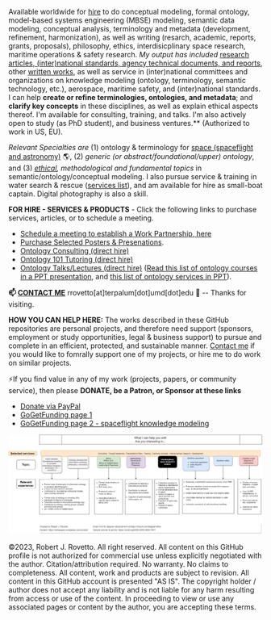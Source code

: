 Available worldwide for [hire](https://tinyurl.com/yas7trzy) to do conceptual modeling, formal ontology, model-based systems engineering (MBSE) modeling, semantic data modeling, conceptual analysis, terminology and metadata (development, refinement, harmonization), as well as writing (resarch, academic, reports, grants, proposals), philosophy, ethics, interdisicplinary space research, maritime operations & safety research. *My output has included* [research articles, (inter)national standards, agency technical documents, and reports](https://orcid.org/0000-0003-3835-7817), other [written works](https://github.com/rrovetto/rrovetto/blob/main/written-works-list.md), as well as service in (inter)national committees and organizations on knowledge modeling (ontology, terminology, semantic technology, etc.), aerospace, maritime safety, and (inter)national standards. I can help **create or refine terminologies, ontologies, and metadata**; and  **clarify key concepts** in these disciplines, as well as explain ethical aspects thereof. I'm available for consulting, training, and talks. I'm also actively open to study (as PhD student), and business ventures.** (Authorized to work in US, EU). 

_Relevant Specialties are_ (1) ontology & terminology for [space (spaceflight and astronomy)](https://ontospace.wordpress.com) :earth_americas:, (2)  _generic (or abstract/foundational/upper) ontology_, and (3) _[ethical](https://github.com/rrovetto/Ethical-Ontology-Development), methodological and fundamental topics_ in semantic/ontology/conceptual modeling. I also pursue service & training in water search & rescue ([services list](https://tinyurl.com/yck8ah85)), and am available for hire as small-boat captain. Digital photography is also a skill. 

**FOR HIRE - SERVICES & PRODUCTS** - Click the following links to purchase services, articles, or to schedule a meeting. 
* [Schedule a meeting to establish a Work Partnership, here](http://my.setmore.com/bookingpage/f18db686-98bb-41dd-9097-35218b2a1091/services/sb83f723d7838e4484783cc5a1c675f0e6eedf99d)
* [Purchase Selected Posters & Presenations](https://ontospace.wordpress.com/purchase-poster-or-presentation-documents/).
* [Ontology Consulting (direct hire)](https://tinyurl.com/34u9w6wx) 
* [Ontology 101 Tutoring (direct hire)](http://my.setmore.com/bookingpage/f18db686-98bb-41dd-9097-35218b2a1091/services/s7f4dbc7d873cce380b7f73062d5d72f619fe042a)
* [Ontology Talks/Lectures (direct hire)](http://my.setmore.com/bookingpage/f18db686-98bb-41dd-9097-35218b2a1091/services/s218822e77fee416ed3085be8eda045d6015d6d24)
  ([Read this list of ontology courses in a PPT presentation](https://www.slideshare.net/RobertRovetto/ontology-courses-education), and [this list of ontology services in PPT](https://www.slideshare.net/RobertRovetto/ontology-services-238070099)).

**📫 [CONTACT ME](https://ontospace.wordpress.com/contact/)**  rrovetto[at]terpalum[dot]umd[dot]edu 💬  -- Thanks for visiting.

**HOW YOU CAN HELP HERE:** The works described in these GitHub repositories are personal projects, and therefore need support (sponsors, employment or study opportunities, legal & business support) to pursue and complete in an efficient, protected, and sustainable manner. [Contact me](https://ontospace.wordpress.com/contact/) if you would like to fomrally support one of my projects, or hire me to do work on similar projects.

⚡If you find value in any of my work (projects, papers, or community service), then please **DONATE, be a Patron, or Sponsor at these links**
* [Donate via PayPal](https://www.paypal.com/donate/?business=JN9YD94DHA87Y&no_recurring=0&item_name=With+your+support%2C+we+can+help+make+spaceflight+safer%2C+and+make+knowledge+about+space+more+accessible.+Thanks.&currency_code=USD)
* [GoGetFunding page 1](https://tinyurl.com/yyoo6z96)
* [GoGetFunding page 2 - spaceflight knowledge modeling](https://www.patreon.com/user?u=6298778&fan_landing=true)

![image](https://github.com/rrovetto/rrovetto/blob/15ded62f9e6f068ea7e1204f243cbef5b55e1cad/images/WhatICanHelpWith_v1.jpg)

©2023, Robert J. Rovetto. All right reserved. 
All content on this GitHub profile is not authorized for commercial use unless explicitly negotiated with the author. Citation/attribution required. No warranty. No claims to completeness. All content, work and products are subject to revision. All content in this GitHub account is presented "AS IS". The copyright holder / author does not accept any liability and is not liable for any harm resulting from access or use of the content. In proceeding to view or use any associated pages or content by the author, you are accepting these terms.

<!--
**rrovetto/rrovetto** is a ✨ _special_ ✨ repository because its `README.md` (this file) appears on your GitHub profile.

Here are some ideas to get you started:

- 🔭 I’m currently working on ...
- 🌱 I’m currently learning ...
- 👯 I’m looking to collaborate on ...
- 🤔 I’m looking for help with ...
- 💬 Ask me about ...
- 📫 How to reach me: ...
- 😄 Pronouns: ...
- ⚡ Fun fact: ...
- 👋
-->
